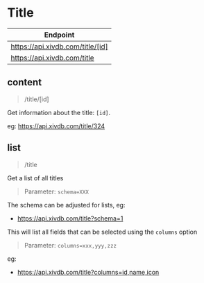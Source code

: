 # Title

|Endpoint|
|---|
|https://api.xivdb.com/title/[id]|
|https://api.xivdb.com/title|

## content

> /title/[id]

Get information about the title: `[id]`.

eg: https://api.xivdb.com/title/324

## list

> /title

Get a list of all titles

> Parameter: `schema=XXX`

The schema can be adjusted for lists, eg:

- https://api.xivdb.com/title?schema=1

This will list all fields that can be selected using the `columns` option

> Parameter: `columns=xxx,yyy,zzz`

eg: 

- https://api.xivdb.com/title?columns=id,name,icon

